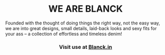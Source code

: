 <h1 align="center"> WE ARE BLANCK </h1>
Founded with the thought of doing things the right way, not the easy way, we are into great designs, small details, laid-back looks and sexy fits for your ass – a collection of effortless and timeless denim!

<h3 align="center">Visit use at <a href="blanck.in">Blanck.in</a></h3>

<!---
BlanckDenim/BlanckDenim is a ✨ special ✨ repository because its `README.md` (this file) appears on your GitHub profile.
You can click the Preview link to take a look at your changes.
--->
